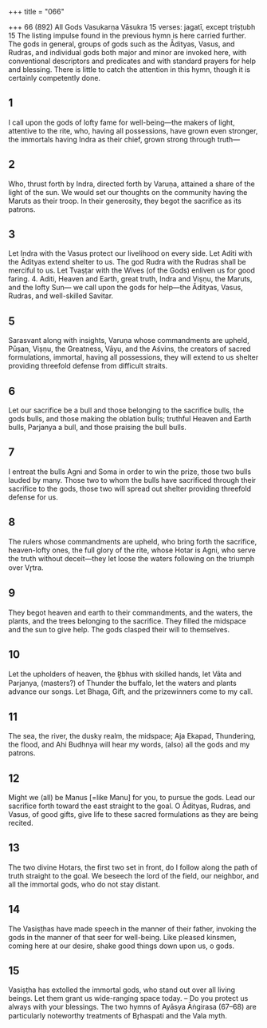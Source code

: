 +++
title = "066"

+++
66 (892) All Gods
Vasukarṇa Vāsukra
15 verses: jagatī, except triṣṭubh 15
The listing impulse found in the previous hymn is here carried further. The gods  in general, groups of gods such as the Ādityas, Vasus, and Rudras, and individual  gods both major and minor are invoked here, with conventional descriptors and  predicates and with standard prayers for help and blessing. There is little to catch  the attention in this hymn, though it is certainly competently done.
## 1
I call upon the gods of lofty fame for well-being—the makers of light,  attentive to the rite,
who, having all possessions, have grown even stronger, the immortals  having Indra as their chief, grown strong through truth—
## 2
Who, thrust forth by Indra, directed forth by Varuṇa, attained a share of  the light of the sun.
We would set our thoughts on the community having the Maruts as their  troop. In their generosity, they begot the sacrifice as its patrons.
## 3
Let Indra with the Vasus protect our livelihood on every side. Let Aditi  with the Ādityas extend shelter to us.
The god Rudra with the Rudras shall be merciful to us. Let Tvaṣṭar with  the Wives (of the Gods) enliven us for good faring. 4. Aditi, Heaven and Earth, great truth, Indra and Viṣṇu, the Maruts, and  the lofty Sun—
we call upon the gods for help—the Ādityas, Vasus, Rudras, and
well-skilled Savitar.
## 5
Sarasvant along with insights, Varuṇa whose commandments are  upheld, Pūṣan, Viṣṇu, the Greatness, Vāyu, and the Aśvins,
the creators of sacred formulations, immortal, having all possessions,  they will extend to us shelter providing threefold defense from
difficult straits.
## 6
Let our sacrifice be a bull and those belonging to the sacrifice bulls, the  gods bulls, and those making the oblation bulls;
truthful Heaven and Earth bulls, Parjanya a bull, and those praising the  bull bulls.
## 7
I entreat the bulls Agni and Soma in order to win the prize, those two  bulls lauded by many.
Those two to whom the bulls have sacrificed through their sacrifice
to the gods, those two will spread out shelter providing threefold
defense for us.
## 8
The rulers whose commandments are upheld, who bring forth the  sacrifice, heaven-lofty ones, the full glory of the rite,
whose Hotar is Agni, who serve the truth without deceit—they let loose  the waters following on the triumph over Vr̥tra.
## 9
They begot heaven and earth to their commandments, and the waters,  the plants, and the trees belonging to the sacrifice.
They filled the midspace and the sun to give help. The gods clasped
their will to themselves.
## 10
Let the upholders of heaven, the R̥bhus with skilled hands, let Vāta and  Parjanya, (masters?) of Thunder the buffalo,
let the waters and plants advance our songs. Let Bhaga, Gift, and the  prizewinners come to my call.
## 11
The sea, the river, the dusky realm, the midspace; Aja Ekapad,
Thundering, the flood,
and Ahi Budhnya will hear my words, (also) all the gods and my
patrons.
## 12
Might we (all) be Manus [=like Manu] for you, to pursue the gods. Lead  our sacrifice forth toward the east straight to the goal.
O Ādityas, Rudras, and Vasus, of good gifts, give life to these sacred  formulations as they are being recited.
## 13
The two divine Hotars, the first two set in front, do I follow along the  path of truth straight to the goal.
We beseech the lord of the field, our neighbor, and all the immortal
gods, who do not stay distant.

## 14
The Vasiṣṭhas have made speech in the manner of their father, invoking  the gods in the manner of that seer for well-being.
Like pleased kinsmen, coming here at our desire, shake good things
down upon us, o gods.
## 15
Vasiṣṭha has extolled the immortal gods, who stand out over all living  beings.
Let them grant us wide-ranging space today. – Do you protect us
always with your blessings.
The two hymns of Ayāsya Āṅgirasa (67–68) are particularly noteworthy treatments  of Br̥haspati and the Vala myth.